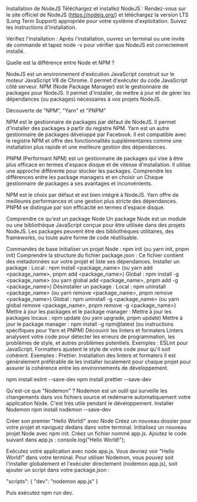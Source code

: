 Installation de NodeJS
Téléchargez et installez NodeJS : Rendez-vous sur le site officiel de NodeJS (https://nodejs.org/) 
et téléchargez la version LTS (Long Term Support) appropriée pour votre système d'exploitation.
Suivez les instructions d'installation.

Vérifiez l'installation : Après l'installation, ouvrez un terminal ou une invite de commande 
et tapez node -v pour vérifier que NodeJS est correctement installé.

Quelle est la différence entre Node et NPM ?

NodeJS est un environnement d'exécution JavaScript construit sur le moteur JavaScript V8 de Chrome. 
Il permet d'exécuter du code JavaScript côté serveur.
NPM (Node Package Manager) est le gestionnaire de packages pour NodeJS.
Il permet d'installer, de mettre à jour et de gérer les dépendances (ou packages) 
nécessaires à vos projets NodeJS.

Découverte de "NPM", "Yarn" et "PNPM"

NPM est le gestionnaire de packages par défaut de NodeJS. 
Il permet d'installer des packages à partir du registre NPM.
Yarn est un autre gestionnaire de packages développé par Facebook. 
Il est compatible avec le registre NPM et offre des fonctionnalités supplémentaires comme une installation
plus rapide et une meilleure gestion des dépendances.

PNPM (Performant NPM) est un gestionnaire de packages qui vise à être plus efficace en termes 
d'espace disque et de vitesse d'installation. Il utilise une approche différente pour stocker les packages.
Comprendre les différences entre les package managers et en choisir un
Chaque gestionnaire de packages a ses avantages et inconvénients. 


NPM est le choix par défaut et est bien intégré à NodeJS. 
Yarn offre de meilleures performances et une gestion plus stricte des dépendances. 
PNPM se distingue par son efficacité en termes d'espace disque.

Comprendre ce qu'est un package Node
Un package Node est un module ou une bibliothèque JavaScript conçue pour être utilisée dans des projets NodeJS. Les packages peuvent être des bibliothèques utilitaires, des frameworks, ou toute autre forme de code réutilisable.

Commandes de base
Initialiser un projet Node : npm init (ou yarn init, pnpm init)
Comprendre la structure du fichier package.json : Ce fichier contient des métadonnées sur votre projet et liste ses dépendances.
Installer un package :
Local : npm install <package_name> (ou yarn add <package_name>, pnpm add <package_name>)
Global : npm install -g <package_name> (ou yarn global add <package_name>, pnpm add -g <package_name>)
Désinstaller un package :
Local : npm uninstall <package_name> (ou yarn remove <package_name>, pnpm remove <package_name>)
Global : npm uninstall -g <package_name> (ou yarn global remove <package_name>, pnpm remove -g <package_name>)
Mettre à jour les packages et le package manager :
Mettre à jour les packages locaux : npm update (ou yarn upgrade, pnpm update)
Mettre à jour le package manager : npm install -g npm@latest (ou instructions spécifiques pour Yarn et PNPM)
Découvrir les linters et formaters
Linters analysent votre code pour détecter les erreurs de programmation, les problèmes de style, et autres problèmes potentiels. Exemples : ESLint pour JavaScript.
Formatters ajustent le style de votre code pour qu'il soit cohérent. Exemples : Prettier.
Installation des linters et formaters
Il est généralement préférable de les installer localement pour chaque projet pour assurer la cohérence entre les environnements de développement.

npm install eslint --save-dev
npm install prettier --save-dev

Qu'est-ce que "Nodemon" ?
Nodemon est un outil qui surveille les changements dans vos fichiers source et redémarre automatiquement votre application Node. C'est très utile pendant le développement.
Installer Nodemon
npm install nodemon --save-dev

Créer son premier "Hello World!" avec Node
Créez un nouveau dossier pour votre projet et naviguez dedans dans votre terminal.
Initialisez un nouveau projet Node avec npm init.
Créez un fichier nommé app.js.
Ajoutez le code suivant dans app.js :
console.log("Hello World!");

Exécutez votre application avec node app.js. Vous devriez voir "Hello World!" dans votre terminal.
Pour utiliser Nodemon, vous pouvez soit l'installer globalement et l'exécuter directement (nodemon app.js), soit ajouter un script dans votre package.json :

"scripts": {
  "dev": "nodemon app.js"
}

Puis exécutez npm run dev.